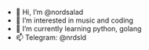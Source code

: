 - 👋 Hi, I’m @nordsalad
- 👀 I’m interested in music and coding
- 🌱 I’m currently learning python, golang
- 📫 Telegram: @nrdsld

<!---
nordsalad/nordsalad is a ✨ special ✨ repository because its `README.md` (this file) appears on your GitHub profile.
You can click the Preview link to take a look at your changes.
--->
